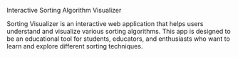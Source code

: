 Interactive Sorting Algorithm Visualizer

Sorting Visualizer is an interactive web application that helps users understand and visualize various sorting algorithms. This app is designed to be an educational tool for students, educators, and enthusiasts who want to learn and explore different sorting techniques.
